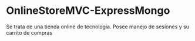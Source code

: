 # OnlineStoreMVC-ExpressMongo
Se trata de una tienda online de tecnologia. Posee manejo de sesiones y su carrito de compras
